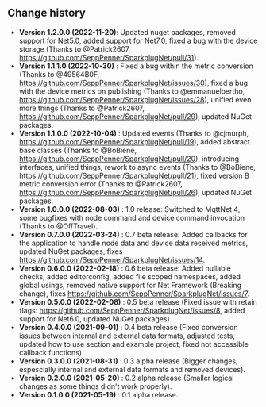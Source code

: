 Change history
--------------

* **Version 1.2.0.0 (2022-11-20)**: Updated nuget packages, removed support for Net5.0, added support for Net7.0, fixed a bug with the device storage (Thanks to @Patrick2607, https://github.com/SeppPenner/SparkplugNet/pull/31).
* **Version 1.1.1.0 (2022-10-30)** : Fixed a bug within the metric conversion (Thanks to @49564B0F, https://github.com/SeppPenner/SparkplugNet/issues/30), fixed a bug with the device metrics on publishing (Thanks to @emmanuelbertho, https://github.com/SeppPenner/SparkplugNet/issues/28), unified even more things (Thanks to @Patrick2607, https://github.com/SeppPenner/SparkplugNet/pull/29), updated NuGet packages.
* **Version 1.1.0.0 (2022-10-04)** : Updated events (Thanks to @cjmurph, https://github.com/SeppPenner/SparkplugNet/pull/19), added abstract base classes (Thanks to @BoBiene, https://github.com/SeppPenner/SparkplugNet/pull/20), introducing interfaces, unified things, rework to async events (Thanks to @BoBiene, https://github.com/SeppPenner/SparkplugNet/pull/21), fixed version B metric conversion error (Thanks to @Patrick2607, https://github.com/SeppPenner/SparkplugNet/pull/26), updated NuGet packages.
* **Version 1.0.0.0 (2022-08-03)** : 1.0 release: Switched to MqttNet 4, some bugfixes with node command and device command invocation (Thanks to @OffTravel).
* **Version 0.7.0.0 (2022-03-24)** : 0.7 beta release: Added callbacks for the application to handle node data and device data received metrics, updated NuGet packages, fixes https://github.com/SeppPenner/SparkplugNet/issues/14.
* **Version 0.6.0.0 (2022-02-18)** : 0.6 beta release: Added nullable checks, added editorconfig, added file scoped namespaces, added global usings, removed native support for Net Framework (Breaking change), fixes https://github.com/SeppPenner/SparkplugNet/issues/7.
* **Version 0.5.0.0 (2022-02-08)** : 0.5 beta release (Fixed issue with retain flags: https://github.com/SeppPenner/SparkplugNet/issues/8, added support for Net6.0, updated NuGet packages).
* **Version 0.4.0.0 (2021-09-01)** : 0.4 beta release (Fixed conversion issues between internal and external data formats, adjusted tests, updated how to use section and example project, fixed not accessible callback functions).
* **Version 0.3.0.0 (2021-08-31)** : 0.3 alpha release (Bigger changes, espescially internal and external data formats and removed devices).
* **Version 0.2.0.0 (2021-05-20)** : 0.2 alpha release (Smaller logical changes as some things didn't work properly).
* **Version 0.1.0.0 (2021-05-19)** : 0.1 alpha release.
